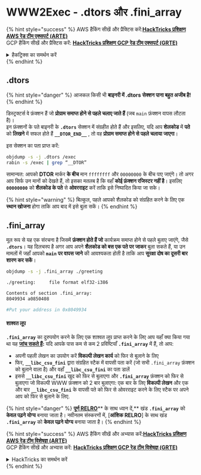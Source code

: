# WWW2Exec - .dtors और .fini\_array

{% hint style="success" %}
AWS हैकिंग सीखें और प्रैक्टिस करें:<img src="/.gitbook/assets/arte.png" alt="" data-size="line">[**HackTricks प्रशिक्षण AWS रेड टीम एक्सपर्ट (ARTE)**](https://training.hacktricks.xyz/courses/arte)<img src="/.gitbook/assets/arte.png" alt="" data-size="line">\
GCP हैकिंग सीखें और प्रैक्टिस करें: <img src="/.gitbook/assets/grte.png" alt="" data-size="line">[**HackTricks प्रशिक्षण GCP रेड टीम एक्सपर्ट (GRTE)**<img src="/.gitbook/assets/grte.png" alt="" data-size="line">](https://training.hacktricks.xyz/courses/grte)

<details>

<summary>हैकट्रिक्स का समर्थन करें</summary>

* [**सब्सक्रिप्शन प्लान**](https://github.com/sponsors/carlospolop) की जाँच करें!
* **शामिल हों** 💬 [**डिस्कॉर्ड समूह**](https://discord.gg/hRep4RUj7f) या [**टेलीग्राम समूह**](https://t.me/peass) या हमें **ट्विटर** 🐦 [**@hacktricks\_live**](https://twitter.com/hacktricks\_live)** पर फॉलो** करें।
* **हैकिंग ट्रिक्स साझा करें, PRs सबमिट करके** [**HackTricks**](https://github.com/carlospolop/hacktricks) और [**HackTricks Cloud**](https://github.com/carlospolop/hacktricks-cloud) github रेपो में।

</details>
{% endhint %}

## .dtors

{% hint style="danger" %}
आजकल किसी भी **बाइनरी में .dtors सेक्शन पाना बहुत अजीब है!**
{% endhint %}

डिस्ट्रक्टर्स वे फ़ंक्शन हैं जो **प्रोग्राम समाप्त होने से पहले चलाए जाते हैं** (जब `main` फ़ंक्शन वापस लौटता है)।\
इन फ़ंक्शनों के पते बाइनरी के **`.dtors`** सेक्शन में संग्रहीत होते हैं और इसलिए, यदि आप **शेलकोड** में **पते** को **लिखने** में सफल होते हैं **`__DTOR_END__`** , तो वह **प्रोग्राम समाप्त होने से पहले चलाया जाएगा**।

इस सेक्शन का पता प्राप्त करें:
```bash
objdump -s -j .dtors /exec
rabin -s /exec | grep “__DTOR”
```
सामान्यत: आपको **DTOR** मार्कर **के बीच** मान `ffffffff` और `00000000` के बीच पाए जाएंगे। तो अगर आप सिर्फ उन मानों को देखते हैं, तो इसका मतलब है कि वहाँ **कोई फ़ंक्शन रजिस्टर नहीं है**। इसलिए **`00000000`** को **शैलकोड के पते** से **ओवरराइट** करें ताकि इसे निष्पादित किया जा सके।

{% hint style="warning" %}
बिल्कुल, पहले आपको शैलकोड को संग्रहित करने के लिए एक **स्थान खोजना** होगा ताकि आप बाद में इसे बुला सकें।
{% endhint %}

## **.fini\_array**

मूल रूप से यह एक संरचना है जिसमें **फ़ंक्शन होते हैं जो** कार्यक्रम समाप्त होने से पहले बुलाए जाएंगे, जैसे **`.dtors`**। यह दिलचस्प है अगर आप अपने **शैलकोड को बस एक पते पर जाकर** बुला सकते हैं, या उन मामलों में जहाँ आपको **`main` पर वापस जाने** की आवश्यकता होती है ताकि आप **सुरक्षा दोष का दूसरी बार शारण कर सकें**।
```bash
objdump -s -j .fini_array ./greeting

./greeting:     file format elf32-i386

Contents of section .fini_array:
8049934 a0850408

#Put your address in 0x8049934
```
#### शाश्वत लूप

**`.fini_array`** का दुरुपयोग करने के लिए एक शाश्वत लूप प्राप्त करने के लिए आप यहाँ क्या किया गया था यह [**जांच सकते हैं**](https://guyinatuxedo.github.io/17-stack\_pivot/insomnihack18\_onewrite/index.html)**:** यदि आपके पास कम से कम 2 प्रविष्टियाँ **`.fini_array`** में हैं, तो आप:

* अपनी पहली लेखन का उपयोग करें **विकल्पी लेखन कार्य** को फिर से बुलाने के लिए
* फिर, **`__libc_csu_fini`** द्वारा संग्रहित स्टैक में वापसी पता करें (जो सभी `.fini_array` फ़ंक्शन को बुलाने वाला है) और वहाँ **`__libc_csu_fini`** का पता डालें
* इससे **`__libc_csu_fini`** खुद को फिर से बुलाएगा और **`.fini_array`** फ़ंक्शन को फिर से बुलाएगा जो विकल्पी WWW फ़ंक्शन को 2 बार बुलाएगा: एक बार के लिए **विकल्पी लेखन** और एक और बार **`__libc_csu_fini`** के वापसी पते को फिर से ओवरराइट करने के लिए स्टैक पर अपने आप को फिर से बुलाने के लिए.

{% hint style="danger" %}
[**पूर्ण RELRO**](../common-binary-protections-and-bypasses/relro.md)** के साथ ध्यान दें,** खंड **`.fini_array`** को **केवल पढ़ने योग्य** बनाया जाता है।
नवीनतम संस्करणों में, [**आंशिक RELRO**] के साथ खंड **`.fini_array`** को **केवल पढ़ने योग्य** बनाया जाता है।
{% endhint %}

{% hint style="success" %}
AWS हैकिंग सीखें और अभ्यास करें:<img src="/.gitbook/assets/arte.png" alt="" data-size="line">[**HackTricks प्रशिक्षण AWS रेड टीम विशेषज्ञ (ARTE)**](https://training.hacktricks.xyz/courses/arte)<img src="/.gitbook/assets/arte.png" alt="" data-size="line">\
GCP हैकिंग सीखें और अभ्यास करें: <img src="/.gitbook/assets/grte.png" alt="" data-size="line">[**HackTricks प्रशिक्षण GCP रेड टीम विशेषज्ञ (GRTE)**<img src="/.gitbook/assets/grte.png" alt="" data-size="line">](https://training.hacktricks.xyz/courses/grte)

<details>

<summary>HackTricks का समर्थन करें</summary>

* [**सदस्यता योजनाएं**](https://github.com/sponsors/carlospolop) की जांच करें!
* **शामिल हों** 💬 [**डिस्कॉर्ड समूह**](https://discord.gg/hRep4RUj7f) या [**टेलीग्राम समूह**](https://t.me/peass) या हमें **ट्विटर** 🐦 [**@hacktricks\_live**](https://twitter.com/hacktricks\_live)** पर फॉलो** करें।
* **हैकिंग ट्रिक्स साझा करें** [**HackTricks**](https://github.com/carlospolop/hacktricks) और [**HackTricks Cloud**](https://github.com/carlospolop/hacktricks-cloud) github रेपो में PR जमा करके।

</details>
{% endhint %}
